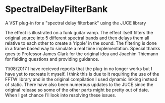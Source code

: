 # SpectralDelayFilterBank
A VST plug-in for a "spectral delay filterbank" using the JUCE library

The effect is illustrated on a funk guitar vamp. The effect itself filters the original source into 5 different spectral bands and then delays them all relative to each other to create a 'ripple' in the sound. The filtering is done in a frame based way to simulate a real time implementation. Special thanks goes to Professor James Clark for the original idea and Joachim Thiemann for fielding questions and providing guidance.

11/08/2017
I have recieved reports that the plug-in no longer works but I have yet to recreate it myself. I think this is due to it requiring the use of the FFTW library and in the original compilation I used dynamic linking instead of static. There have also been numerous updates to the JUCE since the original release so some of the other parts might be pretty out of date. When I get chance I'll look into resolving these issues.
